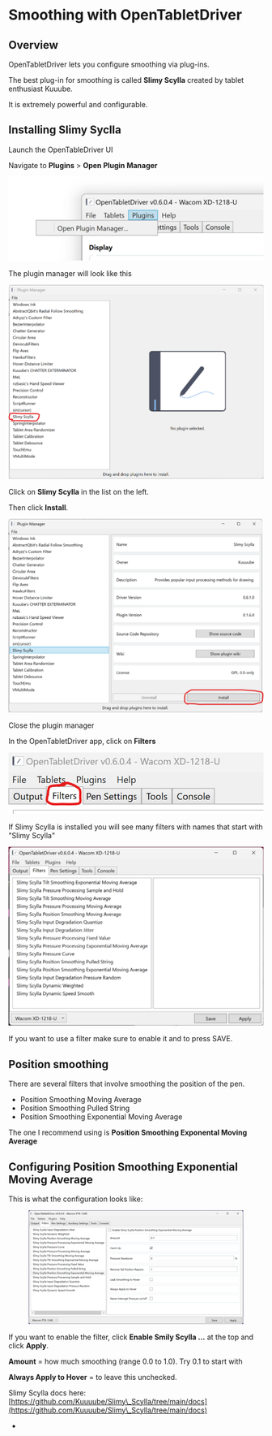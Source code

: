 # Smoothing with OpenTabletDriver

## Overview

OpenTabletDriver lets you configure smoothing via plug-ins.

The best plug-in for smoothing is called **Slimy Scylla** created by tablet enthusiast Kuuube.&#x20;

It is extremely powerful and configurable.

## Installing Slimy Syclla

Launch the OpenTableDriver UI

Navigate to **Plugins** > **Open Plugin Manager**&#x20;

<img src="../../../.gitbook/assets/image (215).png" alt="" data-size="original">

The plugin manager will look like this

<img src="../../../.gitbook/assets/image (323).png" alt="" data-size="original">

Click on **Slimy Scylla** in the list on the left.

Then click **Install**.

![](<../../../.gitbook/assets/image (212).png>)

Close the plugin manager

In the OpenTabletDriver app, click on **Filters**

![](<../../../.gitbook/assets/image (241).png>)

If Slimy Scylla is installed you will see many filters with names that start with "Slimy Scylla"

![](<../../../.gitbook/assets/image (42).png>)

If you want to use a filter make sure to enable it and to press SAVE.

## Position smoothing&#x20;

There are several filters that involve smoothing the position of the pen.

* Position Smoothing Moving Average
* Position Smoothing Pulled String
* Position Smoothing Exponential Moving Average &#x20;

The one I recommend using is **Position Smoothing Exponental Moving Average**

## Configuring Position Smoothing Exponential Moving Average

This is what the configuration looks like:&#x20;

<figure><img src="../../../.gitbook/assets/image (266).png" alt=""><figcaption></figcaption></figure>

If you want to enable the filter, click **Enable Smily Scylla ...** at the top and click **Apply**.

**Amount** = how much smoothing (range 0.0 to 1.0). Try 0.1 to start with

**Always Apply to Hover** = to leave this unchecked.&#x20;

Slimy Scylla docs here: [https://github.com/Kuuuube/Slimy\_Scylla/tree/main/docs](https://github.com/Kuuuube/Slimy\_Scylla/tree/main/docs)



*
